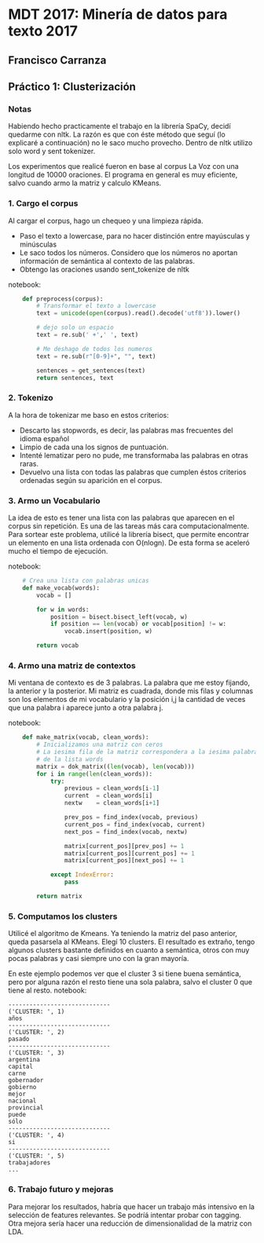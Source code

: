 MDT 2017: Minería de datos para texto 2017
=========================================

Francisco Carranza
------------------

Práctico 1: Clusterización
--------------------------

### Notas

Habiendo hecho practicamente el trabajo en la librería SpaCy, decidí quedarme
con nltk. La razón es que con éste método que seguí (lo explicaré a continuación)
no le saco mucho provecho.
Dentro de nltk utilizo solo word y sent tokenizer.

Los experimentos que realicé fueron en base al corpus La Voz con una longitud
de 10000 oraciones. El programa en general es muy eficiente, salvo cuando armo 
la matriz y calculo KMeans.



### 1. Cargo el corpus
Al cargar el corpus, hago un chequeo y una limpieza rápida.
* Paso el texto a lowercase, para no hacer distinción entre mayúsculas y minúsculas
* Le saco todos los números. Considero que los números no aportan información
de semántica al contexto de las palabras.
* Obtengo las oraciones usando sent_tokenize de nltk

notebook:
```python
    def preprocess(corpus):
        # Transformar el texto a lowercase
        text = unicode(open(corpus).read().decode('utf8')).lower()

        # dejo solo un espacio
        text = re.sub(' +',' ', text)

        # Me deshago de todos los numeros
        text = re.sub(r"[0-9]+", "", text)

        sentences = get_sentences(text)
        return sentences, text
```

### 2. Tokenizo
A la hora de tokenizar me baso en estos criterios:
* Descarto las stopwords, es decir, las palabras mas frecuentes del
idioma español
* Limpio de cada una los signos de puntuación.
* Intenté lematizar pero no pude, me transformaba las palabras en otras raras.
* Devuelvo una lista con todas las palabras que cumplen éstos criterios 
ordenadas según su aparición en el corpus.


### 3. Armo un Vocabulario
La idea de esto es tener una lista con las palabras que aparecen en el corpus
sin repetición. Es una de las tareas más cara computacionalmente. Para sortear
este problema, utilicé la librería bisect, que permite encontrar un elemento 
en una lista ordenada con O(nlogn). De esta forma se aceleró mucho el tiempo de
ejecución.

notebook:
```python
    # Crea una lista con palabras unicas
    def make_vocab(words):
        vocab = []

        for w in words:
            position = bisect.bisect_left(vocab, w)
            if position == len(vocab) or vocab[position] != w:
                vocab.insert(position, w)

        return vocab
```


### 4. Armo una matriz de contextos
Mi ventana de contexto es de 3 palabras. La palabra que me estoy fijando, 
la anterior y la posterior. Mi matriz es cuadrada, donde mis filas y columnas 
son los elementos de mi vocabulario y la posición i,j la cantidad de veces que
una palabra i aparece junto a otra palabra j.

notebook:
```python
    def make_matrix(vocab, clean_words):
        # Inicializamos una matriz con ceros
        # La iesima fila de la matriz correspondera a la iesima palabra
        # de la lista words
        matrix = dok_matrix((len(vocab), len(vocab)))
        for i in range(len(clean_words)):
            try:
                previous = clean_words[i-1]
                current  = clean_words[i]
                nextw    = clean_words[i+1]

                prev_pos = find_index(vocab, previous)
                current_pos = find_index(vocab, current)
                next_pos = find_index(vocab, nextw)

                matrix[current_pos][prev_pos] += 1
                matrix[current_pos][current_pos] += 1
                matrix[current_pos][next_pos] += 1

            except IndexError:
                pass

        return matrix
```


### 5. Computamos los clusters
Utilicé el algoritmo de Kmeans. Ya teniendo la matriz del paso anterior, queda
pasarsela al KMeans. Elegí 10 clusters. El resultado es extraño, tengo algunos 
clusters bastante definidos en cuanto a semántica, otros con muy pocas palabras
y casi siempre uno con la gran mayoría. 

En este ejemplo podemos ver que el cluster 3 si tiene
buena semántica, pero por alguna razón el resto tiene una sola palabra, salvo
el cluster 0 que tiene al resto.
notebook:
```
-----------------------------
('CLUSTER: ', 1)
años
-----------------------------
('CLUSTER: ', 2)
pasado
-----------------------------
('CLUSTER: ', 3)
argentina
capital
carne
gobernador
gobierno
mejor
nacional
provincial
puede
sólo
-----------------------------
('CLUSTER: ', 4)
si
-----------------------------
('CLUSTER: ', 5)
trabajadores
...
```

### 6. Trabajo futuro y mejoras
Para mejorar los resultados, habría que hacer un trabajo más intensivo en la
selección de features relevantes. Se podríá intentar probar con tagging.
Otra mejora sería hacer una reducción de dimensionalidad de la matriz con LDA.


